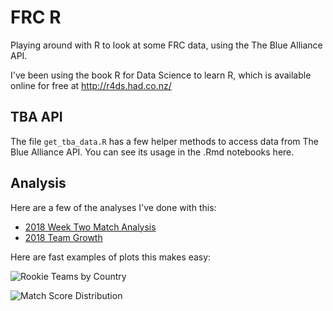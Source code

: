 # FRC R
Playing around with R to look at some FRC data, using the The Blue Alliance API.

I've been using the book R for Data Science to learn R, which is available online for free at http://r4ds.had.co.nz/

## TBA API

The file `get_tba_data.R` has a few helper methods to access data from The Blue Alliance API. You can see its usage in the .Rmd notebooks here.

## Analysis

Here are a few of the analyses I've done with this:
* [2018 Week Two Match Analysis](https://github.com/gregmarra/frc-r/blob/master/2018_tba_w2_blog_post.md)
* [2018 Team Growth](https://github.com/gregmarra/frc-r/blob/master/2018_teams.md)

Here are fast examples of plots this makes easy:

![Rookie Teams by Country](https://github.com/gregmarra/frc-r/blob/master/rookies_by_country.png "Rookie Teams by Country")

![Match Score Distribution](https://github.com/gregmarra/frc-r/blob/master/2017_score_distribution.png "Match Score Distribution")

